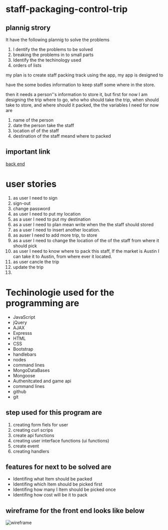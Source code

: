 # staff-packaging-control-trip
## plannig strory

It have the following plannig to solve the problems

1. I dentify the the problems to be solved
2. breaking the problems in  to small parts
3. Identify the  the techinology used
4. orders of lists

my plan is to create staff packing track using the app, my app is designed to

have the some bodies information to keep staff some where in the store.

then it needs a person''s information to store it, but first for now I am designing the trip where to go, who who should take the trip, when should take to store, and where should it packed,
the  the variables I need for now are
1. name of the person
2.    date the person take the staff
3.    location of  of the staff
4.    destination of the staff meand where to packed

## important link
[back end](https://github.com/Adanetx/staff-packing-control-trip-)

# user stories

1. as user I need to sign
2. sign-out
3. change password
4. as user I need to put my location
5. as a user I need to put my destination
6. as a user I need to plan mean write when the the staff should stored
7. as a user I need to insert another location.
8. as auser I need to add more trip, to store
9. as a user I need to change the location of the of the staff from where it should pick
10. as user I need to know where to pack this staff, If the market is Austin I can take it to Austin, from where ever it located.
11. as user cancle the trip
12. update the trip
13.


# Techinologie used for the programming are

- JavaScript
- jQuery
- AJAX
- Expresss
- HTML
- CSS
- Bootstrap
- handlebars
- nodes
- command lines
- MongoDataBases
- Mongoose
- Authenitcated and game api
- command lines
- github
- git


## step used for this program are

1. creating form fiels  for user
2. creating curl scrips
3.  create api functions
4. creating user interface functions (ui functions)
5. create event
6.  creating handlers

## features for next to be solved are

- Identifing what Item should be packed
- Identifing which Item should be picked first
- Identifing how many I Item should be picked once
- Identifing  how cost will be it to pack

## wireframe for the front end looks like below
![wireframe](https://i.imgur.com/hyas0Uf.png)
